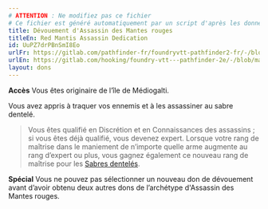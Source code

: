 ```yaml
---
# ATTENTION : Ne modifiez pas ce fichier
# Ce fichier est généré automatiquement par un script d'après les données du module Foundry VTT officiel et de sa traduction
title: Dévouement d'Assassin des Mantes rouges
titleEn: Red Mantis Assassin Dedication
id: UuPZ7drPBnSmI8Eo
urlFr: https://gitlab.com/pathfinder-fr/foundryvtt-pathfinder2-fr/-/blob/master/data/feats/UuPZ7drPBnSmI8Eo.htm
urlEn: https://gitlab.com/hooking/foundry-vtt---pathfinder-2e/-/blob/master/packs/data/feats.db/red-mantis-assassin-dedication.json
layout: dons
---
```

**Accès** Vous êtes originaire de l’île de Médiogalti.

Vous avez appris à traquer vos ennemis et à les assassiner au sabre dentelé.

>Vous êtes qualifié en Discrétion et en Connaissances des assassins ; si vous êtes déjà qualifié, vous devenez expert. Lorsque votre rang de maîtrise dans le maniement de n’importe quelle arme augmente au rang d’expert ou plus, vous gagnez également ce nouveau rang de maîtrise pour les [Sabres dentelés](../équipements/sabre-dentelé.md).

**Spécial** Vous ne pouvez pas sélectionner un nouveau don de dévouement avant d’avoir obtenu deux autres dons de l’archétype d'Assassin des Mantes rouges.
